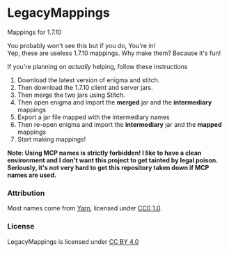 # LegacyMappings
Mappings for 1.7.10

You probably won't see this but if you do, You're in!  
Yep, these are useless 1.7.10 mappings. Why make them? Because it's fun!

If you're planning on *actually* helping, follow these instructions 

1. Download the latest version of enigma and stitch.
2. Then download the 1.7.10 client and server jars.
3. Then merge the two jars using Stitch.
4. Then open enigma and import the **merged** jar and the **intermediary** mappings
5. Export a jar file mapped with the intermediary names
6. Then re-open enigma and import the **intermediary** jar and the **mapped** mappings
7. Start making mappings!

**Note: Using MCP names is strictly forbidden! I like to have a clean environment and I don't want this project to get tainted by legal poison. Seriously, it's not very hard to get this repository taken down if MCP names are used.**

### Attribution
Most names come from [Yarn](https://github.com/FabricMC/yarn), licensed under [CC0 1.0](https://creativecommons.org/publicdomain/zero/1.0/).

### License
LegacyMappings is licensed under [CC BY 4.0](https://creativecommons.org/licenses/by/4.0/)
